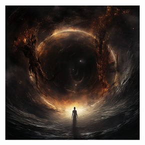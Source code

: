 <p align="center">
  <a href="[URL-of-webpage](https://kairos0x42.gitbook.io/archive-of-ascendant-wisdom/)">
    <img src="./pancak3_cosmic_black_hole_interstellar_uhd_burnedcharred_Osiris_40dc9ac1-aa11-454d-bdc4-d4a244a26d2b_42.png" alt="Alt text">
  </a>
</p>

